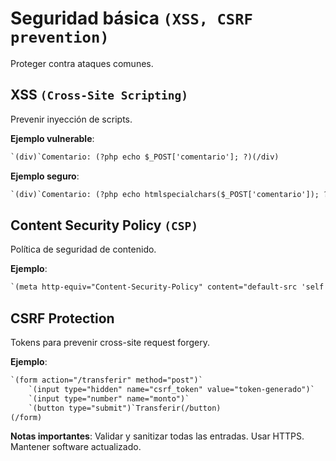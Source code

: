 # Seguridad básica `(XSS, CSRF prevention)`

Proteger contra ataques comunes.

## XSS `(Cross-Site Scripting)`

Prevenir inyección de scripts.

**Ejemplo vulnerable**:

```html
`(div)`Comentario: (?php echo $_POST['comentario']; ?)(/div)
```

**Ejemplo seguro**:

```html
`(div)`Comentario: (?php echo htmlspecialchars($_POST['comentario']); ?)(/div)
```

## Content Security Policy `(CSP)`

Política de seguridad de contenido.

**Ejemplo**:

```html
`(meta http-equiv="Content-Security-Policy" content="default-src 'self'; script-src 'self' https://apis.google.com")`
```

## CSRF Protection

Tokens para prevenir cross-site request forgery.

**Ejemplo**:

```html
`(form action="/transferir" method="post")`
    `(input type="hidden" name="csrf_token" value="token-generado")`
    `(input type="number" name="monto")`
    `(button type="submit")`Transferir(/button)
(/form)
```

**Notas importantes**: Validar y sanitizar todas las entradas. Usar HTTPS. Mantener software actualizado.